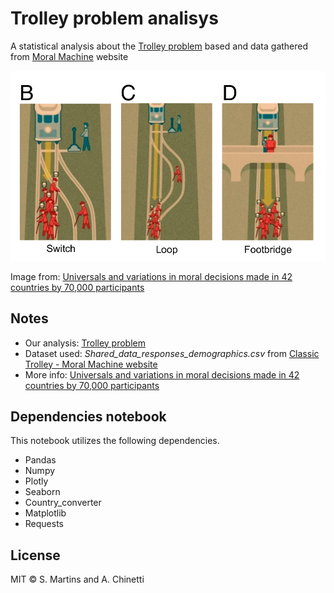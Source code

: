 # Trolley problem analisys
A statistical analysis about the [Trolley problem](https://en.wikipedia.org/wiki/Trolley_problem) based and data gathered from [Moral Machine](https://www.moralmachine.net/) website
<p align="center">
  <img src="./doc/img/scenarios.png"/>
</p> 

Image from: [Universals and variations in moral decisions made in 42 countries by 70,000 participants](https://www.pnas.org/content/117/5/2332)

## Notes
* Our analysis: [Trolley problem](https://data-science-supsi-20-21-group-f.github.io/)
* Dataset used: _Shared_data_responses_demographics.csv_ from [Classic Trolley - Moral Machine website](https://bit.ly/2Y7Brr9)
* More info: [Universals and variations in moral decisions made in 42 countries by 70,000 participants](https://www.pnas.org/content/117/5/2332)

## Dependencies notebook
This notebook utilizes the following dependencies.
* Pandas
* Numpy
* Plotly
* Seaborn
* Country_converter
* Matplotlib
* Requests


License
----

MIT © S. Martins and A. Chinetti
